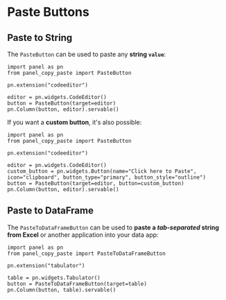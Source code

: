 # Paste Buttons

## Paste to String

The `PasteButton` can be used to paste any **string `value`**:

```{.python pycafe-link pycafe-embed-height="100px" hl_lines="2,7"}
import panel as pn
from panel_copy_paste import PasteButton

pn.extension("codeeditor")

editor = pn.widgets.CodeEditor()
button = PasteButton(target=editor)
pn.Column(button, editor).servable()
```

If you want a **custom button**, it's also possible:

```{.python pycafe-link hl_lines="4-5"}
import panel as pn
from panel_copy_paste import PasteButton

pn.extension("codeeditor")

editor = pn.widgets.CodeEditor()
custom_button = pn.widgets.Button(name="Click here to Paste", icon="clipboard", button_type="primary", button_style="outline")
button = PasteButton(target=editor, button=custom_button)
pn.Column(button, editor).servable()
```

## Paste to DataFrame

The `PasteToDataFrameButton` can be used to **paste a *tab-separated* string from Excel** or another application into your data app:

```{.python pycafe-link extra-requirements="pandas" hl_lines="2,7"}
import panel as pn
from panel_copy_paste import PasteToDataFrameButton

pn.extension("tabulator")

table = pn.widgets.Tabulator()
button = PasteToDataFrameButton(target=table)
pn.Column(button, table).servable()
```
